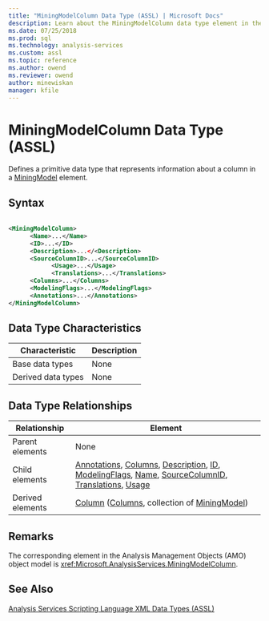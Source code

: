 ```yaml
---
title: "MiningModelColumn Data Type (ASSL) | Microsoft Docs"
description: Learn about the MiningModelColumn data type element in the Analysis Services Scripting Language (ASSL) schema.
ms.date: 07/25/2018
ms.prod: sql
ms.technology: analysis-services
ms.custom: assl
ms.topic: reference
ms.author: owend
ms.reviewer: owend
author: minewiskan
manager: kfile
---
```

# MiningModelColumn Data Type (ASSL)

  Defines a primitive data type that represents information about a column in a [MiningModel](../objects/miningmodel-element-assl.md) element.  
  
## Syntax  
  
```xml  
  
<MiningModelColumn>  
      <Name>...</Name>  
      <ID>...</ID>  
      <Description>...</<Description>  
      <SourceColumnID>...</SourceColumnID>  
            <Usage>...</Usage>  
            <Translations>...</Translations>  
      <Columns>...</Columns>  
      <ModelingFlags>...</ModelingFlags>  
      <Annotations>...</Annotations>  
</MiningModelColumn>  
```  
  
## Data Type Characteristics  
  
|Characteristic|Description|  
|--------------------|-----------------|  
|Base data types|None|  
|Derived data types|None|  
  
## Data Type Relationships  
  
|Relationship|Element|  
|------------------|-------------|  
|Parent elements|None|  
|Child elements|[Annotations](../collections/annotations-element-assl.md), [Columns](../collections/columns-element-assl.md), [Description](../properties/description-element-assl.md), [ID](../properties/id-element-assl.md), [ModelingFlags](../collections/modelingflags-element-assl.md), [Name](../properties/name-element-assl.md), [SourceColumnID](../properties/sourcecolumnid-element-assl.md), [Translations](../collections/translations-element-assl.md), [Usage](../properties/usage-element-dimensionattribute-assl.md)|  
|Derived elements|[Column](../objects/column-element-assl.md) ([Columns](../collections/columns-element-assl.md), collection of [MiningModel](../objects/miningmodel-element-assl.md))|  
  
## Remarks  
 The corresponding element in the Analysis Management Objects (AMO) object model is <xref:Microsoft.AnalysisServices.MiningModelColumn>.  
  
## See Also  
 [Analysis Services Scripting Language XML Data Types &#40;ASSL&#41;](analysis-services-scripting-language-xml-data-types-assl.md)  
  
  
